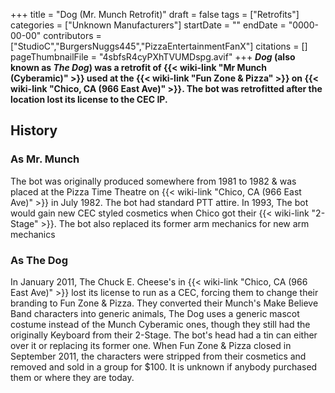 +++
title = "Dog (Mr. Munch Retrofit)"
draft = false
tags = ["Retrofits"]
categories = ["Unknown Manufacturers"]
startDate = ""
endDate = "0000-00-00"
contributors = ["StudioC","BurgersNuggs445","PizzaEntertainmentFanX"]
citations = []
pageThumbnailFile = "4sbfsR4cyPXhTVUMDspg.avif"
+++
***Dog* (also known as ***The Dog*) was a retrofit of {{< wiki-link "Mr Munch (Cyberamic)" >}} used at the {{< wiki-link "Fun Zone & Pizza" >}} on {{< wiki-link "Chico, CA (966 East Ave)" >}}. The bot was retrofitted after the location lost its license to the CEC IP.****

## History

### As Mr. Munch

The bot was originally produced somewhere from 1981 to 1982 & was placed at the Pizza Time Theatre on {{< wiki-link "Chico, CA (966 East Ave)" >}} in July 1982. The bot had standard PTT attire. In 1993, The bot would gain new CEC styled cosmetics when Chico got their {{< wiki-link "2-Stage" >}}. The bot also replaced its former arm mechanics for new arm mechanics

### As The Dog

In January 2011, The Chuck E. Cheese's in {{< wiki-link "Chico, CA (966 East Ave)" >}} lost its license to run as a CEC, forcing them to change their branding to Fun Zone & Pizza. They converted their Munch's Make Believe Band characters into generic animals, The Dog uses a generic mascot costume instead of the Munch Cyberamic ones, though they still had the originally Keyboard from their 2-Stage. The bot's head had a tin can either over it or replacing its former one.
When Fun Zone & Pizza closed in September 2011, the characters were stripped from their cosmetics and removed and sold in a group for $100. It is unknown if anybody purchased them or where they are today.

